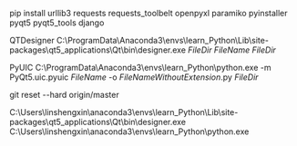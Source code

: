 pip install urllib3 requests requests_toolbelt openpyxl paramiko pyinstaller pyqt5 pyqt5_tools django

QTDesigner
C:\ProgramData\Anaconda3\envs\learn_Python\Lib\site-packages\qt5_applications\Qt\bin\designer.exe
$FileDir$
$FileName$
$FileDir$ 

PyUIC
C:\ProgramData\Anaconda3\envs\learn_Python\python.exe
-m PyQt5.uic.pyuic $FileName$ -o $FileNameWithoutExtension$.py
$FileDir$

git reset --hard origin/master

C:\Users\linshengxin\anaconda3\envs\learn_Python\Lib\site-packages\qt5_applications\Qt\bin\designer.exe
C:\Users\linshengxin\anaconda3\envs\learn_Python\python.exe